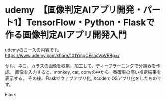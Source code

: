 # udemy　【画像判定AIアプリ開発・パート1】TensorFlow・Python・Flaskで作る画像判定AIアプリ開発入門
udemyのコースの内容です。
https://www.udemy.com/share/101YmgCEsacVpVRHg=/

サル、ネコ、カラスの画像を収集、加工して、ディープラーニングで分類器を作成。
画像を入力すると、monkey, cat, corwの中から一番確率の高い推定結果を表示する。
その後、Flaskでウェブアプリ化, XcodeでiOSアプリ化をしたものです。

Flask

